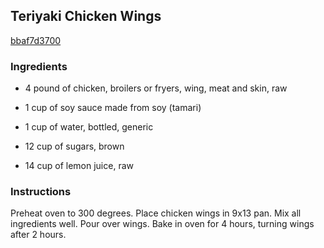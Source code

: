 ## Teriyaki Chicken Wings

[bbaf7d3700](http://www.food.com/recipe/teriyaki-chicken-wings-364977)

### Ingredients

 - 4 pound of chicken, broilers or fryers, wing, meat and skin, raw

 - 1 cup of soy sauce made from soy (tamari)

 - 1 cup of water, bottled, generic

 - 12 cup of sugars, brown

 - 14 cup of lemon juice, raw

### Instructions

Preheat oven to 300 degrees. Place chicken wings in 9x13 pan. Mix all ingredients well. Pour over wings. Bake in oven for 4 hours, turning wings after 2 hours.